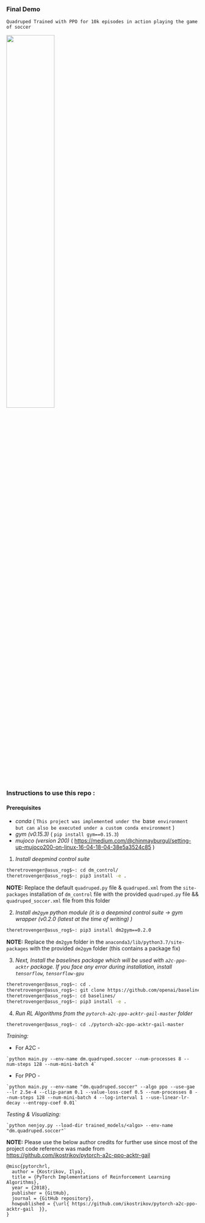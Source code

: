 ### Final Demo

```Quadruped Trained with PPO for 10k episodes in action playing the game of soccer``` 


[<img src="https://img.youtube.com/vi/uRmXBiZup3M/maxresdefault.jpg" width="50%">](https://youtu.be/uRmXBiZup3M)

### Instructions to use this repo :

#### Prerequisites
* *conda* ( `This project was implemented under the `base` environment but can also be executed under a custom conda environment` )
* *gym (v0.15.3)* ( `pip install gym==0.15.3`) 
* *mujoco (version 200)* ( https://medium.com/@chinmayburgul/setting-up-mujoco200-on-linux-16-04-18-04-38e5a3524c85 )


1. *Install deepmind control suite* 

```bash
theretrovenger@asus_rog$~: cd dm_control/
theretrovenger@asus_rog$~: pip3 install -e .
```
**NOTE:** Replace the default ```quadruped.py``` file & ```quadruped.xml``` from the ```site-packages``` installation of ```dm_control``` file with the provided ```quadruped.py``` file && ```quadruped_soccer.xml``` file from this folder    

2. *Install `dm2gym` python module (it is a deepmind control suite -> gym wrapper (v0.2.0 (latest at the time of writing) )*

```bash
theretrovenger@asus_rog$~: pip3 install dm2gym==0.2.0 
```

**NOTE:** Replace the ```dm2gym``` folder in the ```anaconda3/lib/python3.7/site-packages``` with the provided ```dm2gym``` folder (this contains a package fix) 

3. *Next, Install the baselines package which will be used with `a2c-ppo-acktr` package. If you face any error during installation, install `tensorflow`, `tensorflow-gpu`*

```bash
theretrovenger@asus_rog$~: cd .
theretrovenger@asus_rog$~: git clone https://github.com/openai/baselines.git
theretrovenger@asus_rog$~: cd baselines/
theretrovenger@asus_rog$~: pip3 install -e .
```
4. *Run RL Algorithms from the ```pytorch-a2c-ppo-acktr-gail-master```  folder* 

```bash
theretrovenger@asus_rog$~: cd ./pytorch-a2c-ppo-acktr-gail-master
```
*Training:*

   * For A2C -
    
    `python main.py --env-name dm.quadruped.soccer --num-processes 8 --num-steps 128 --num-mini-batch 4`


   * For PPO -
    
    `python main.py --env-name "dm.quadruped.soccer" --algo ppo --use-gae --lr 2.5e-4 --clip-param 0.1 --value-loss-coef 0.5 --num-processes 8 --num-steps 128 --num-mini-batch 4 --log-interval 1 --use-linear-lr-decay --entropy-coef 0.01`
    
*Testing & Visualizing:*

    `python nenjoy.py --load-dir trained_models/<algo> --env-name "dm.quadruped.soccer"`
    
**NOTE:** Please use the below author credits for further use since most of the project code reference was made from https://github.com/ikostrikov/pytorch-a2c-ppo-acktr-gail 

```Citation :
@misc{pytorchrl,
  author = {Kostrikov, Ilya},
  title = {PyTorch Implementations of Reinforcement Learning Algorithms},
  year = {2018},
  publisher = {GitHub},
  journal = {GitHub repository},
  howpublished = {\url{ https://github.com/ikostrikov/pytorch-a2c-ppo-acktr-gail  }},
}
```
